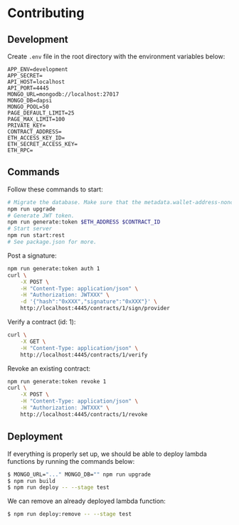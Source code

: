 # Contributing

## Development

Create `.env` file in the root directory with the environment variables below:

```
APP_ENV=development
APP_SECRET=
API_HOST=localhost
API_PORT=4445
MONGO_URL=mongodb://localhost:27017
MONGO_DB=dapsi
MONGO_POOL=50
PAGE_DEFAULT_LIMIT=25
PAGE_MAX_LIMIT=100
PRIVATE_KEY=
CONTRACT_ADDRESS=
ETH_ACCESS_KEY_ID=
ETH_SECRET_ACCESS_KEY=
ETH_RPC=
```

## Commands

Follow these commands to start:

```bash
# Migrate the database. Make sure that the metadata.wallet-address-nonce contains the latest nonce number of the executor wallet.
npm run upgrade
# Generate JWT token.
npm run generate:token $ETH_ADDRESS $CONTRACT_ID
# Start server
npm run start:rest
# See package.json for more.
```

Post a signature:

```bash
npm run generate:token auth 1
curl \
    -X POST \
    -H "Content-Type: application/json" \
    -H "Authorization: JWTXXX" \
    -d '{"hash":"0xXXX","signature":"0xXXX"}' \
    http://localhost:4445/contracts/1/sign/provider
```

Verify a contract (id: 1):

```bash
curl \
    -X GET \
    -H "Content-Type: application/json" \
    http://localhost:4445/contracts/1/verify
```

Revoke an existing contract:

```bash
npm run generate:token revoke 1
curl \
    -X POST \
    -H "Content-Type: application/json" \
    -H "Authorization: JWTXXX" \
    http://localhost:4445/contracts/1/revoke
```

## Deployment

If everything is properly set up, we should be able to deploy lambda functions by running the commands below:

```sh
$ MONGO_URL="..." MONGO_DB="" npm run upgrade
$ npm run build
$ npm run deploy -- --stage test
```

We can remove an already deployed lambda function:

```sh
$ npm run deploy:remove -- --stage test
```
